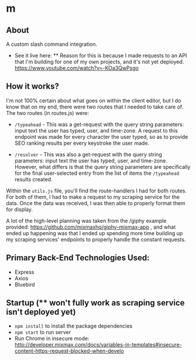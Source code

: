 # m

## About
A custom slash command integration.

* See it live here: 
	** Reason for this is because I made requests to an API that I'm building for one of my own projects, and it's not yet deployed. https://www.youtube.com/watch?v=-KOa3QwPsgo


## How it works?
I'm not 100% certain about what goes on within the client editor, but I do know that on my end, there were two routes that I needed to take care of. The two routes (in routes.js) were:

* `/typeahead` - This was a get-request with the query string parameters: input text the user has typed, user, and time-zone. A request to this endpoint was made for every character the user typed, so as to provide SEO ranking results per every keystroke the user made. 

* `/resolver` - This was also a get-request with the query string parameters: input text the user has typed, user, and time-zone. However, what differs is that the query string parameters are specifically for the final user-selected entry from the list of items the `/typeahead` results created. 


Within the `utils.js` file, you'll find the route-handlers I had for both routes. For both of them, I had to make a request to my scraping service for the data. Once the data was received, I was then able to properly format them for display. 

A lot of the high-level planning was taken from the /giphy example provided: https://github.com/mixmaxhq/giphy-mixmax-app , and what ended up happening was that I ended up spending more time building up my scraping services' endpoints to properly handle the constant requests. 


## Primary Back-End Technologies Used:
* Express
* Axios
* Bluebird

## Startup (** won't fully work as scraping service isn't deployed yet)
* `npm install` to install the package dependencies
* `npm start` to run server
* Run Chrome in insecure mode: http://developer.mixmax.com/docs/variables-in-templates#insecure-content-https-request-blocked-when-develo

